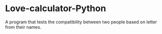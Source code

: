 # Love-calculator-Python
A program that tests the compatibility between two people based on letter from their names.
